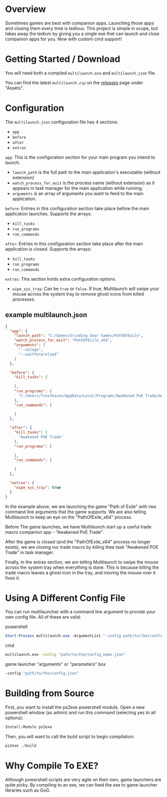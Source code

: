 # Overview

Sometimes games are best with companion apps. Launching those apps and closing them every time is tedious. This project is simple in scope, but takes away the tedium by giving you a single exe that can launch and close companion apps for you. Now with custom cmd support!

# Getting Started / Download
You will need both a compiled `multilaunch.exe` and `multilaunch.json` file.

You can find the latest `multilaunch.zip` on the [releases](https://github.com/Frosthaven/multilauncher/releases) page under "Assets".

# Configuration
The `multilaunch.json` configuration file has 4 sections:
* `app`
* `before`
* `after`
* `extras`

`app`: This is the configuration section for your main program you intend to launch.

* `launch_path` is the full path to the main application's executable (without extension)
* `watch_process_for_exit` is the process name (without extension) as it appears in task manager for the main application while running.
* `arguments` is an array of arguments you want to feed to the main application.

`before`: Entries in this configuration section take place before the main application launches. Supports the arrays:

* `kill_tasks`
* `run_programs`
* `run_commands`

`after`: Entries in this configuration section take place after the main application is closed. Supports the arrays:

* `kill_tasks`
* `run_programs`
* `run_commands`

`extras`: This section holds extra configuration options.

* `wipe_sys_tray`: Can be `true` or `false`. If true, Multilaunch will swipe your mouse across the system tray to remove ghost icons from killed processes.

## example multilaunch.json
```json
{
  "app": {
    "launch_path": "C:/Games/Grinding Gear Games/PathOfExile",
    "watch_process_for_exit": "PathOfExile_x64",
    "arguments": [
      "--nologo",
      "--waitforpreload"
    ]
  },

  "before": {
    "kill_tasks": [
			
    ],
    "run_programs": [
      "C:/Users/frosthaven/AppData/Local/Programs/Awakened PoE Trade/Awakened PoE Trade"
    ],
    "run_commands": [

    ]
  },

  "after": {
    "kill_tasks": [
      "Awakened POE Trade"
    ],
    "run_programs": [
			
    ],
    "run_commands": [

    ]
  },

  "extras": {
    "wipe_sys_tray": true
  }
}
```

In the example above, we are launching the game "Path of Exile" with two command line arguments that the game supports. We are also telling Multilaunch to keep an eye on the "PathOfExile_x64" process.

Before The game launches, we have Multilaunch start up a useful trade macro companion app - "Awakened PoE Trade".

After the game is closed (and the "PathOfExile_x64" process no longer exists), we are closing our trade macro by killing thee task "Awakened POE Trade" in task manager.

Finally, in the extras section, we are telling Multilaunch to swipe the mouse across the system tray when everything is done. This is because killing the trade macro leaves a ghost icon in the tray, and moving the mouse over it fixes it.


# Using A Different Config File

You can run multilauncher with a command line argument to provide your own config file. All of these are valid:

powershell
```ps1
Start-Process multilaunch.exe -ArgumentList "-config path/to/the/config_name.json"
```

cmd
```cmd
multilaunch.exe -config "path/to/the/config_name.json"
```

game launcher "arguments" or "parameters" box
```cmd
-config "path/to/the/config.json"
```

# Building from Source
First, you want to install the ps2exe powershell module. Open a new powershell window (as admin) and run this command (selecting yes to all options):

```ps1
Install-Module ps2exe
```

Then, you will want to call the build script to begin compilation:

```ps1
ps2exe ./build
```

# Why Compile To EXE?
Although powershell scripts are very agile on their own, game launchers are quite picky. By compiling to an exe, we can feed the exe to game launcher libraries such as GoG.
